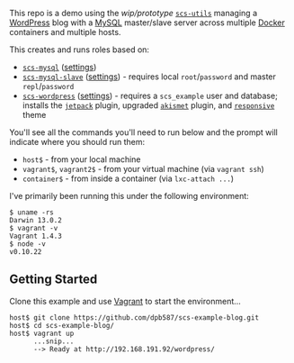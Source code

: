 This repo is a demo using the *wip/prototype* [`scs-utils`](https://github.com/dpb587/scs-utils) managing a
[WordPress](http://wordpress.org/) blog with a [MySQL](http://www.mysql.com/) master/slave server across multiple
[Docker](https://www.docker.io/) containers and multiple hosts.

This creates and runs roles based on:

 * [`scs-mysql`](https://github.com/dpb587/scs-mysql) ([settings](https://github.com/dpb587/scs-example-blog/blob/master/mysql-master/manifest.yaml))
 * [`scs-mysql-slave`](https://github.com/dpb587/scs-mysql-slave) ([settings](https://github.com/dpb587/scs-example-blog/blob/master/mysql-slave/manifest.yaml)) - requires local `root`/`password` and master `repl`/`password`
 * [`scs-wordpress`](https://github.com/dpb587/scs-wordpress) ([settings](https://github.com/dpb587/scs-example-blog/blob/master/wordpress/manifest.yaml)) - requires a `scs_example` user and database; installs the [`jetpack`](https://wordpress.org/plugins/jetpack/) plugin, upgraded [`akismet`](https://wordpress.org/plugins/akismet/) plugin, and [`responsive`](https://wordpress.org/themes/responsive) theme

You'll see all the commands you'll need to run below and the prompt will indicate where you should run them:

 * `host$` - from your local machine
 * `vagrant$`, `vagrant2$` - from your virtual machine (via `vagrant ssh`)
 * `container$` - from inside a container (via `lxc-attach ...`)

I've primarily been running this under the following environment:

    $ uname -rs
    Darwin 13.0.2
    $ vagrant -v
    Vagrant 1.4.3
    $ node -v
    v0.10.22


## Getting Started

Clone this example and use [Vagrant](http://www.vagrantup.com) to start the environment...

    host$ git clone https://github.com/dpb587/scs-example-blog.git
    host$ cd scs-example-blog/
    host$ vagrant up
          ...snip...
          --> Ready at http://192.168.191.92/wordpress/
